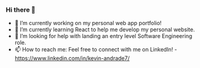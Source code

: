 ### Hi there 👋
- 🔭 I’m currently working on my personal web app portfolio!
- 🌱 I’m currently learning React to help me develop my personal website.
- 🤔 I’m looking for help with landing an entry level Software Engineering role.
- 📫 How to reach me: Feel free to connect with me on LinkedIn! - https://www.linkedin.com/in/kevin-andrade7/

<!--
**kandrade9/kandrade9** is a ✨ _special_ ✨ repository because its `README.md` (this file) appears on your GitHub profile.

Here are some ideas to get you started:

- 🔭 I’m currently working on ...
- 🌱 I’m currently learning ...
- 👯 I’m looking to collaborate on ...
- 🤔 I’m looking for help with ...
- 💬 Ask me about ...
- 📫 How to reach me: ...
- 😄 Pronouns: ...
- ⚡ Fun fact: ...
-->

